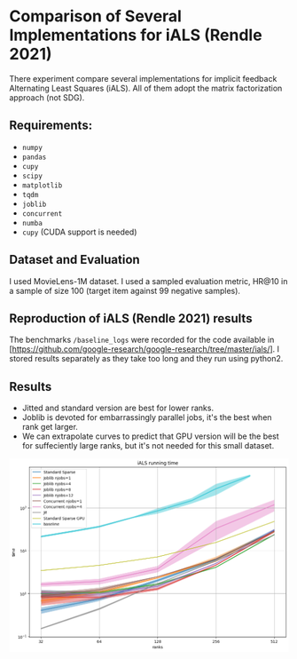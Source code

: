 # Comparison of Several Implementations for iALS (Rendle 2021) 

There experiment compare several implementations for implicit feedback Alternating Least Squares (iALS). All of them adopt the matrix factorization approach (not SDG). 

## Requirements: 
* `numpy`
* `pandas`
* `cupy`
* `scipy`
* `matplotlib`
* `tqdm `
* `joblib`
* `concurrent`
* `numba`
* `cupy` (CUDA support is needed)

## Dataset and Evaluation
I used MovieLens-1M dataset. I used a sampled evaluation metric, HR@10 in a sample of size 100 (target item against 99 negative samples). 

## Reproduction of iALS (Rendle 2021) results
The benchmarks `/baseline_logs` were recorded for the code available in [https://github.com/google-research/google-research/tree/master/ials/]. I stored results separately as they take too long and they run using python2.

## Results
* Jitted and standard version are best for lower ranks.
* Joblib is devoted for embarrassingly parallel jobs, it's the best when rank get larger.
* We can extrapolate curves to predict that GPU version will be the best for suffeciently large ranks, but it's not needed for this small dataset.

![](images/output.png)
